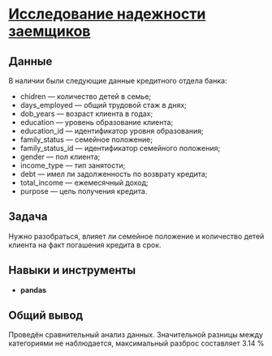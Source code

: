 # [Исследование надежности заемщиков](https://github.com/observer012/yandex_practicum/blob/main/02.%20Предобработка%20данных%20(4)/Исследование%20надёжности%20заёмщиков.ipynb)


## Данные

В наличии были следующие данные кредитного отдела банка:
- chidren — количество детей в семье;
- days_employed — общий трудовой стаж в днях;
- dob_years — возраст клиента в годах;
- education — уровень образование клиента;
- education_id — идентификатор уровня образования;
- family_status — семейное положение;
- family_status_id — идентификатор семейного положения;
- gender — пол клиента;
- income_type — тип занятости;
- debt — имел ли задолженность по возврату кредита;
- total_income — ежемесячный доход;
- purpose — цель получения кредита.

## Задача

Нужно разобраться, влияет ли семейное положение и количество детей клиента на факт погашения кредита в срок.

## Навыки и инструменты
- **pandas**

##

## Общий вывод
Проведён сравнительный анализ данных. Значительной разницы между категориями не наблюдается, максимальный разброс составляет 3.14 %
